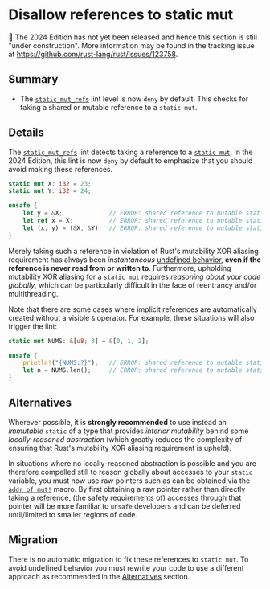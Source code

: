 # Disallow references to static mut

🚧 The 2024 Edition has not yet been released and hence this section is still "under construction".
More information may be found in the tracking issue at <https://github.com/rust-lang/rust/issues/123758>.

## Summary

- The [`static_mut_refs`] lint level is now `deny` by default.
  This checks for taking a shared or mutable reference to a `static mut`.

[`static_mut_refs`]: ../../rustc/lints/listing/warn-by-default.html#static-mut-refs

## Details

The [`static_mut_refs`] lint detects taking a reference to a [`static mut`]. In the 2024 Edition, this lint is now `deny` by default to emphasize that you should avoid making these references.

<!-- edition2024 -->
```rust
static mut X: i32 = 23;
static mut Y: i32 = 24;

unsafe {
    let y = &X;             // ERROR: shared reference to mutable static
    let ref x = X;          // ERROR: shared reference to mutable static
    let (x, y) = (&X, &Y);  // ERROR: shared reference to mutable static
}
```

Merely taking such a reference in violation of Rust's mutability XOR aliasing requirement has always been *instantaneous* [undefined behavior], **even if the reference is never read from or written to**.  Furthermore, upholding mutability XOR aliasing for a `static mut` requires *reasoning about your code globally*, which can be particularly difficult in the face of reentrancy and/or multithreading.

Note that there are some cases where implicit references are automatically created without a visible `&` operator. For example, these situations will also trigger the lint:

<!-- edition2024 -->
```rust
static mut NUMS: &[u8; 3] = &[0, 1, 2];

unsafe {
    println!("{NUMS:?}");   // ERROR: shared reference to mutable static
    let n = NUMS.len();     // ERROR: shared reference to mutable static
}
```

## Alternatives

Wherever possible, it is **strongly recommended** to use instead an *immutable* `static` of a type that provides *interior mutability* behind some *locally-reasoned abstraction* (which greatly reduces the complexity of ensuring that Rust's mutability XOR aliasing requirement is upheld).

In situations where no locally-reasoned abstraction is possible and you are therefore compelled still to reason globally about accesses to your `static` variable, you must now use raw pointers such as can be obtained via the [`addr_of_mut!`] macro.  By first obtaining a raw pointer rather than directly taking a reference, (the safety requirements of) accesses through that pointer will be more familiar to `unsafe` developers and can be deferred until/limited to smaller regions of code.

[Undefined Behavior]: ../../reference/behavior-considered-undefined.html
[`static mut`]: ../../reference/items/static-items.html#mutable-statics
[`addr_of_mut!`]: https://docs.rust-lang.org/core/ptr/macro.addr_of_mut.html

## Migration

There is no automatic migration to fix these references to `static mut`. To avoid undefined behavior you must rewrite your code to use a different approach as recommended in the [Alternatives](#alternatives) section.
